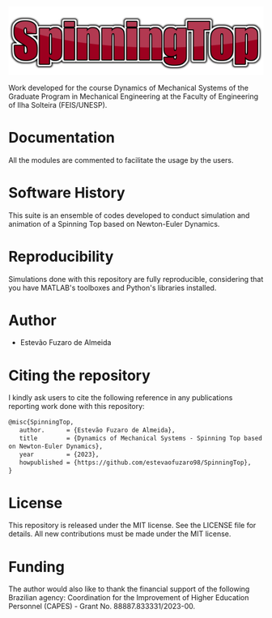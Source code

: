 ![LogoST.png](LogoST.png)

Work developed for the course Dynamics of Mechanical Systems of the Graduate Program in Mechanical Engineering at the Faculty of Engineering of Ilha Solteira (FEIS/UNESP).

# Documentation
All the modules are commented to facilitate the usage by the users.

# Software History
This suite is an ensemble of codes developed to conduct simulation and animation of a Spinning Top based on Newton-Euler Dynamics.

# Reproducibility
Simulations done with this repository are fully reproducible, considering that you have MATLAB's toolboxes and Python's libraries installed.

# Author
- Estevão Fuzaro de Almeida

# Citing the repository
I kindly ask users to cite the following reference in any publications reporting work done with this repository:

```
@misc{SpinningTop,
   author.      = {Estevão Fuzaro de Almeida},
   title        = {Dynamics of Mechanical Systems - Spinning Top based on Newton-Euler Dynamics},
   year         = {2023},
   howpublished = {https://github.com/estevaofuzaro98/SpinningTop},
}
```

# License
This repository is released under the MIT license. See the LICENSE file for details. All new contributions must be made under the MIT license.

# Funding
The author would also like to thank the financial support of the following Brazilian agency: Coordination for the Improvement of Higher Education Personnel (CAPES) - Grant No. 88887.833331/2023-00.
